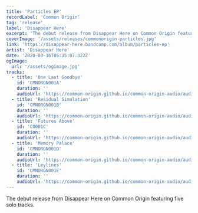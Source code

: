 ```yaml
---
title: 'Particles EP'
recordLabel: 'Common Origin'
tag: 'release'
label: 'Disappear Here'
excerpt: 'The debut release from Disappear Here on Common Origin featuring five solo tracks.'
coverImage: '/assets/releases/commonorigin-particles.jpg'
link: 'https://disappear-here.bandcamp.com/album/particles-ep'
artist: 'Disappear Here'
date: '2020-03-16T05:35:07.322Z'
ogImage:
  url: '/assets/ogimage.jpg'
tracks:
  - title: 'One Last Goodbye'
    id: 'CMNORGN001A'
    duration: ''
    audioUrl: 'https://common-origin.github.io/common-origin-audio/audio-files/CMNORGN001/one-last-goodbye.mp3'
  - title: 'Residual Simulation'
    id: 'CMNORGN001B'
    duration: ''
    audioUrl: 'https://common-origin.github.io/common-origin-audio/audio-files/CMNORGN001/residual-simulation.mp3'
  - title: 'Futures Above'
    id: 'CO001C'
    duration: ''
    audioUrl: 'https://common-origin.github.io/common-origin-audio/audio-files/CMNORGN001/futures-above.mp3'
  - title: 'Memory Palace'
    id: 'CMNORGN001D'
    duration: ''
    audioUrl: 'https://common-origin.github.io/common-origin-audio/audio-files/CMNORGN001/memory-palace.mp3'
  - title: 'Leylines'
    id: 'CMNORGN001E'
    duration: ''
    audioUrl: 'https://common-origin.github.io/common-origin-audio/audio-files/CMNORGN001/leylines.mp3'
---
```


The debut release from Disappear Here on Common Origin featuring five solo tracks.